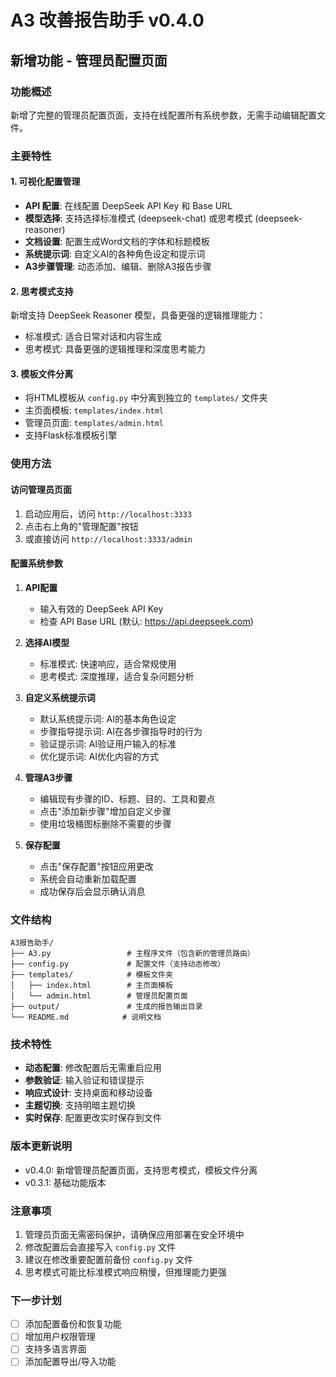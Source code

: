 # A3 改善报告助手 v0.4.0

## 新增功能 - 管理员配置页面

### 功能概述
新增了完整的管理员配置页面，支持在线配置所有系统参数，无需手动编辑配置文件。

### 主要特性

#### 1. 可视化配置管理
- **API 配置**: 在线配置 DeepSeek API Key 和 Base URL
- **模型选择**: 支持选择标准模式 (deepseek-chat) 或思考模式 (deepseek-reasoner) 
- **文档设置**: 配置生成Word文档的字体和标题模板
- **系统提示词**: 自定义AI的各种角色设定和提示词
- **A3步骤管理**: 动态添加、编辑、删除A3报告步骤

#### 2. 思考模式支持
新增支持 DeepSeek Reasoner 模型，具备更强的逻辑推理能力：
- 标准模式: 适合日常对话和内容生成
- 思考模式: 具备更强的逻辑推理和深度思考能力

#### 3. 模板文件分离
- 将HTML模板从 `config.py` 中分离到独立的 `templates/` 文件夹
- 主页面模板: `templates/index.html`
- 管理员页面: `templates/admin.html`
- 支持Flask标准模板引擎

### 使用方法

#### 访问管理员页面
1. 启动应用后，访问 `http://localhost:3333`
2. 点击右上角的"管理配置"按钮
3. 或直接访问 `http://localhost:3333/admin`

#### 配置系统参数
1. **API配置**
   - 输入有效的 DeepSeek API Key
   - 检查 API Base URL (默认: https://api.deepseek.com)

2. **选择AI模型**
   - 标准模式: 快速响应，适合常规使用
   - 思考模式: 深度推理，适合复杂问题分析

3. **自定义系统提示词**
   - 默认系统提示词: AI的基本角色设定
   - 步骤指导提示词: AI在各步骤指导时的行为
   - 验证提示词: AI验证用户输入的标准
   - 优化提示词: AI优化内容的方式

4. **管理A3步骤**
   - 编辑现有步骤的ID、标题、目的、工具和要点
   - 点击"添加新步骤"增加自定义步骤
   - 使用垃圾桶图标删除不需要的步骤

5. **保存配置**
   - 点击"保存配置"按钮应用更改
   - 系统会自动重新加载配置
   - 成功保存后会显示确认消息

### 文件结构
```
A3报告助手/
├── A3.py                 # 主程序文件（包含新的管理员路由）
├── config.py             # 配置文件（支持动态修改）
├── templates/            # 模板文件夹
│   ├── index.html        # 主页面模板
│   └── admin.html        # 管理员配置页面
├── output/               # 生成的报告输出目录
└── README.md            # 说明文档
```

### 技术特性
- **动态配置**: 修改配置后无需重启应用
- **参数验证**: 输入验证和错误提示
- **响应式设计**: 支持桌面和移动设备
- **主题切换**: 支持明暗主题切换
- **实时保存**: 配置更改实时保存到文件

### 版本更新说明
- v0.4.0: 新增管理员配置页面，支持思考模式，模板文件分离
- v0.3.1: 基础功能版本

### 注意事项
1. 管理员页面无需密码保护，请确保应用部署在安全环境中
2. 修改配置后会直接写入 `config.py` 文件
3. 建议在修改重要配置前备份 `config.py` 文件
4. 思考模式可能比标准模式响应稍慢，但推理能力更强

### 下一步计划
- [ ] 添加配置备份和恢复功能
- [ ] 增加用户权限管理
- [ ] 支持多语言界面
- [ ] 添加配置导出/导入功能